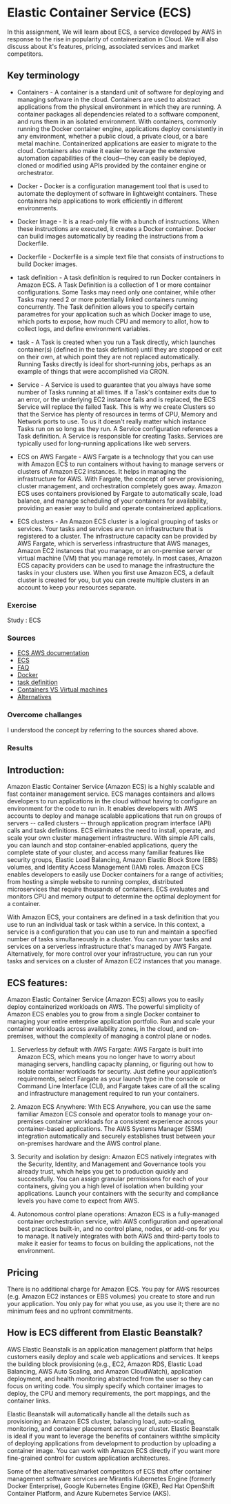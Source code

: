 # Elastic Container Service (ECS)

In this assignment, We will learn about ECS, a service developed by AWS in response to the rise in popularity of containerization in Cloud. We will also discuss about it's features, pricing, associated services and market competitors. 

## Key terminology

- Containers - A container is a standard unit of software for deploying and managing software in the cloud. Containers are used to abstract applications from the physical environment in which they are running. A container packages all dependencies related to a software component, and runs them in an isolated environment. With containers, commonly running the Docker container engine, applications deploy consistently in any environment, whether a public cloud, a private cloud, or a bare metal machine. Containerized applications are easier to migrate to the cloud. Containers also make it easier to leverage the extensive automation capabilities of the cloud—they can easily be deployed, cloned or modified using APIs provided by the container engine or orchestrator. 

- Docker - Docker is a configuration management tool that is used to automate the deployment of software in lightweight containers. These containers help applications to work efficiently in different environments.

- Docker Image - It is a read-only file with a bunch of instructions. When these instructions are executed, it creates a Docker container. Docker can build images automatically by reading the instructions from a Dockerfile.

- Dockerfile - Dockerfile is a simple text file that consists of instructions to build Docker images. 

- task definition - A task definition is required to run Docker containers in Amazon ECS. A Task Definition is a collection of 1 or more container configurations. Some Tasks may need only one container, while other Tasks may need 2 or more potentially linked containers running concurrently. The Task definition allows you to specify certain parametres for your application such as which Docker image to use, which ports to expose, how much CPU and memory to allot, how to collect logs, and define environment variables.

- task - A Task is created when you run a Task directly, which launches container(s) (defined in the task definition) until they are stopped or exit on their own, at which point they are not replaced automatically. Running Tasks directly is ideal for short-running jobs, perhaps as an example of things that were accomplished via CRON.

- Service - A Service is used to guarantee that you always have some number of Tasks running at all times. If a Task's container exits due to an error, or the underlying EC2 instance fails and is replaced, the ECS Service will replace the failed Task. This is why we create Clusters so that the Service has plenty of resources in terms of CPU, Memory and Network ports to use. To us it doesn't really matter which instance Tasks run on so long as they run. A Service configuration references a Task definition. A Service is responsible for creating Tasks. Services are typically used for long-running applications like web servers.

- ECS on AWS Fargate - AWS Fargate is a technology that you can use with Amazon ECS to run containers without having to manage servers or clusters of Amazon EC2 instances. It helps in managing the infrastructure for AWS. With Fargate, the concept of server provisioning, cluster management, and orchestration completely goes away. Amazon ECS uses containers provisioned by Fargate to automatically scale, load balance, and manage scheduling of your containers for availability, providing an easier way to build and operate containerized applications.

- ECS clusters - An Amazon ECS cluster is a logical grouping of tasks or services. Your tasks and services are run on infrastructure that is registered to a cluster. The infrastructure capacity can be provided by AWS Fargate, which is serverless infrastructure that AWS manages, Amazon EC2 instances that you manage, or an on-premise server or virtual machine (VM) that you manage remotely. In most cases, Amazon ECS capacity providers can be used to manage the infrastructure the tasks in your clusters use. When you first use Amazon ECS, a default cluster is created for you, but you can create multiple clusters in an account to keep your resources separate.

### Exercise

Study : ECS

### Sources

- [ECS AWS documentation](https://docs.aws.amazon.com/AmazonECS/latest/developerguide/Welcome.html)
- [ECS](https://www.techtarget.com/searchaws/definition/Amazon-EC2-Container-Service)
- [FAQ](https://aws.amazon.com/ecs/faqs/)
- [Docker](https://www.simplilearn.com/tutorials/docker-tutorial/what-is-dockerfile)
- [task definition](https://stackoverflow.com/questions/42960678/what-is-the-difference-between-a-task-and-a-service-in-aws-ecs)
- [Containers VS Virtual machines](https://www.eginnovations.com/blog/containers-vs-vms/)
- [Alternatives](https://www.g2.com/products/amazon-elastic-container-service-amazon-ecs/competitors/alternatives)

### Overcome challanges

 I understood the concept by referring to the sources shared above.

### Results
 
## Introduction:

Amazon Elastic Container Service (Amazon ECS) is a highly scalable and fast container management service. ECS manages containers and allows developers to run applications in the cloud without having to configure an environment for the code to run in. It enables developers with AWS accounts to deploy and manage scalable applications that run on groups of servers -- called clusters -- through application program interface (API) calls and task definitions. ECS eliminates the need to install, operate, and scale your own cluster management infrastructure. With simple API calls, you can launch and stop container-enabled applications, query the complete state of your cluster, and access many familiar features like security groups, Elastic Load Balancing, Amazon Elastic Block Store (EBS) volumes, and Identity Access Management (IAM) roles. Amazon ECS enables developers to easily use Docker containers for a range of activities; from hosting a simple website to running complex, distributed microservices that require thousands of containers. ECS evaluates and monitors CPU and memory output to determine the optimal deployment for a container. 

With Amazon ECS, your containers are defined in a task definition that you use to run an individual task or task within a service. In this context, a service is a configuration that you can use to run and maintain a specified number of tasks simultaneously in a cluster. You can run your tasks and services on a serverless infrastructure that's managed by AWS Fargate. Alternatively, for more control over your infrastructure, you can run your tasks and services on a cluster of Amazon EC2 instances that you manage.

## ECS features:

Amazon Elastic Container Service (Amazon ECS) allows you to easily deploy containerized workloads on AWS. The powerful simplicity of Amazon ECS enables you to grow from a single Docker container to managing your entire enterprise application portfolio. Run and scale your container workloads across availability zones, in the cloud, and on-premises, without the complexity of managing a control plane or nodes.

1. Serverless by default with AWS Fargate: 
AWS Fargate is built into Amazon ECS, which means you no longer have to worry about managing servers, handling capacity planning, or figuring out how to isolate container workloads for security. Just define your application’s requirements, select Fargate as your launch type in the console or Command Line Interface (CLI), and Fargate takes care of all the scaling and infrastructure management required to run your containers.

2. Amazon ECS Anywhere: 
With ECS Anywhere, you can use the same familiar Amazon ECS console and operator tools to manage your on-premises container workloads for a consistent experience across your container-based applications. The AWS Systems Manager (SSM) integration automatically and securely establishes trust between your on-premises hardware and the AWS control plane.

3. Security and isolation by design: 
Amazon ECS natively integrates with the Security, Identity, and Management and Governance tools you already trust, which helps you get to production quickly and successfully. You can assign granular permissions for each of your containers, giving you a high level of isolation when building your applications. Launch your containers with the security and compliance levels you have come to expect from AWS.

4. Autonomous control plane operations: 
Amazon ECS is a fully-managed container orchestration service, with AWS configuration and operational best practices built-in, and no control plane, nodes, or add-ons for you to manage. It natively integrates with both AWS and third-party tools to make it easier for teams to focus on building the applications, not the environment.

## Pricing 

There is no additional charge for Amazon ECS. You pay for AWS resources (e.g. Amazon EC2 instances or EBS volumes) you create to store and run your application. You only pay for what you use, as you use it; there are no minimum fees and no upfront commitments.

## How is ECS different from Elastic Beanstalk?

AWS Elastic Beanstalk is an application management platform that helps customers easily deploy and scale web applications and services. It keeps the building block provisioning (e.g., EC2, Amazon RDS, Elastic Load Balancing, AWS Auto Scaling, and Amazon CloudWatch), application deployment, and health monitoring abstracted from the user so they can focus on writing code. You simply specify which container images to  deploy, the CPU and memory requirements, the port mappings, and the container links.

Elastic Beanstalk will automatically handle all the details such as provisioning an Amazon ECS cluster, balancing load, auto-scaling, monitoring, and container placement across your cluster. Elastic Beanstalk is ideal if you want to leverage the benefits of containers withthe simplicity of deploying applications from development to production by uploading a container image. You can work with Amazon ECS directly if you want more fine-grained control for custom application architectures.

Some of the alternatives/market competitors of ECS that offer container management software services are Mirantis Kubernetes Engine (formerly Docker Enterprise), Google Kubernetes Engine (GKE), Red Hat OpenShift Container Platform, and Azure Kubernetes Service (AKS).